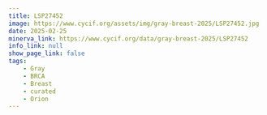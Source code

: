 ```yaml
---
title: LSP27452
image: https://www.cycif.org/assets/img/gray-breast-2025/LSP27452.jpg
date: 2025-02-25
minerva_link: https://www.cycif.org/data/gray-breast-2025/LSP27452
info_link: null
show_page_link: false
tags:
    - Gray
    - BRCA
    - Breast
    - curated
    - Orion
---
```

